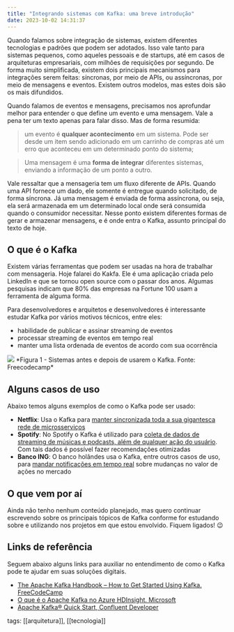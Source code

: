 ```yaml
---
title: "Integrando sistemas com Kafka: uma breve introdução"
date: 2023-10-02 14:31:37
---
```


Quando falamos sobre integração de sistemas, existem diferentes tecnologias e padrões que podem ser adotados. Isso vale tanto para sistemas pequenos, como aqueles pessoais e de startups, até em casos de arquiteturas empresariais, com milhões de requisições por segundo. De forma muito simplificada, existem dois principais mecanismos para integrações serem feitas: síncronas, por meio de APIs, ou assíncronas, por meio de mensagens e eventos. Existem outros modelos, mas estes dois são os mais difundidos.

Quando falamos de eventos e mensagens, precisamos nos aprofundar melhor para entender o que define um evento e uma mensagem. Vale a pena ter um texto apenas para falar disso. Mas de forma resumida:

> um evento é **qualquer acontecimento** em um sistema. Pode ser desde um item sendo adicionado em um carrinho de compras até um erro que aconteceu em um determinado ponto do sistema;

> Uma mensagem é uma **forma de integrar** diferentes sistemas, enviando a informação de um ponto a outro. 

Vale ressaltar que a mensageria tem um fluxo diferente de APIs. Quando uma API fornece um dado, ele somente é entregue quando solicitado, de forma síncrona. Já uma mensagem é enviada de forma assíncrona, ou seja, ela será armazenada em um determinado local onde será consumida quando o consumidor necessitar. Nesse ponto existem diferentes formas de gerar e armazenar mensagens, e é onde entra o Kafka, assunto principal do texto de hoje.

## O que é o Kafka

Existem várias ferramentas que podem ser usadas na hora de trabalhar com mensageria. Hoje falarei do Kakfa. Ele é uma aplicação criada pelo LinkedIn e que se tornou open source com o passar dos anos. Algumas pesquisas indicam que 80% das empresas na Fortune 100 usam a ferramenta de alguma forma.

Para desenvolvedores e arquitetos e desenvolvedores é interessante estudar Kafka por vários motivos técnicos, entre eles:

*  habilidade de publicar e assinar streaming de eventos
*  processar streaming de eventos em tempo real
*  manter uma lista ordenada de eventos de acordo com sua ocorrência


<img src="{{ site.baseurl }}/assets/before-and-after-kafka-1.png"/>
*Figura 1 - Sistemas antes e depois de usarem o Kafka. Fonte: Freecodecamp*

## Alguns casos de uso

Abaixo temos alguns exemplos de como o Kafka pode ser usado:

* **Netflix**: Usa o Kafka para [manter sincronizada toda a sua gigantesca rede de microsserviços](https://www.confluent.io/blog/how-kafka-is-used-by-netflix/)
* **Spotify**: No Spotify o Kafka é utilizado para [coleta de dados de streaming de músicas e podcasts, além de qualquer ação do usuário](https://engineering.atspotify.com/2016/03/spotifys-event-delivery-the-road-to-the-cloud-part-ii/). Com tais dados é possível fazer recomendações otimizadas
*  **Banco ING**: O banco holândes usa o Kafka, entre outros casos de uso, para [mandar notificações em tempo real](https://www.youtube.com/watch?v=mAVSrb7Xrm8) sobre mudanças no valor de ações no mercado

## O que vem por aí

Ainda não tenho nenhum conteúdo planejado, mas quero continuar escrevendo sobre os principais tópicos de Kafka conforme for estudando sobre e utilizando nos projetos em que estou envolvido. Fiquem ligados! 😉

## Links de referência

Seguem abaixo alguns links para auxiliar no entendimento de como o Kafka pode te ajudar em suas soluções digitais.

* [The Apache Kafka Handbook – How to Get Started Using Kafka. FreeCodeCamp](https://www.freecodecamp.org/news/apache-kafka-handbook/)
* [O que é o Apache Kafka no Azure HDInsight. Microsoft](https://learn.microsoft.com/pt-br/azure/hdinsight/kafka/apache-kafka-introduction)
* [Apache Kafka® Quick Start, Confluent Developer](https://developer.confluent.io/quickstart/kafka-on-confluent-cloud/)

tags: [[arquitetura]], [[tecnologia]]